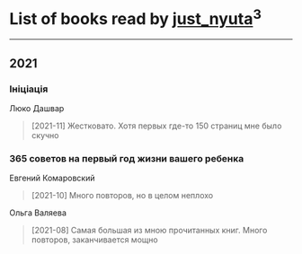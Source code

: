 # List of books read by [just_nyuta](https://www.facebook.com/profile.php?id=10208134766271560)<sup>3</sup>
---

## 2021

### Ініціація
Люко Дашвар
> [2021-11] Жестковато. Хотя первых где-то 150 страниц мне было скучно


### 365 советов на первый год жизни вашего ребенка
Евгений Комаровский
> [2021-10] Много повторов, но в целом неплохо


Ольга Валяева
> [2021-08] Самая большая из мною прочитанных книг. Много повторов, заканчивается мощно



